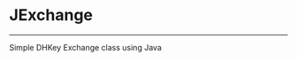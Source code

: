    JExchange
=============
---------------------------------------
Simple DHKey Exchange class using Java
